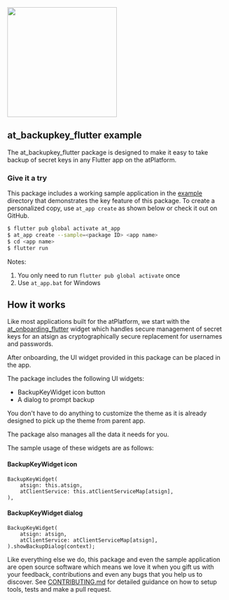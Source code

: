 <img width=250px src="https://atsign.dev/assets/img/atPlatform_logo_gray.svg?sanitize=true">

## at_backupkey_flutter example
The at_backupkey_flutter package is designed to make it easy to take backup of secret keys in any Flutter app on the atPlatform.

### Give it a try
This package includes a working sample application in the [example](https://github.com/atsign-foundation/at_widgets/tree/trunk/packages/at_backupkey_flutter/example) directory that demonstrates the key feature of this package. To create a personalized copy, use ```at_app create``` as shown below or check it out on GitHub.

```sh
$ flutter pub global activate at_app 
$ at_app create --sample=<package ID> <app name> 
$ cd <app name>
$ flutter run
```
Notes: 
1. You only need to run ```flutter pub global activate``` once
2. Use ```at_app.bat``` for Windows


## How it works

Like most applications built for the atPlatform, we start with the [at_onboarding_flutter](https://pub.dev/packages/at_onboarding_flutter) widget which handles secure management of secret keys for an atsign as cryptographically secure replacement for usernames and passwords.

After onboarding, the UI widget provided in this package can be placed in the app.

The package includes the following UI widgets:
- BackupKeyWidget icon button
- A dialog to prompt backup

You don't have to do anything to customize the theme as it is already designed to pick up the theme from parent app.

The package also manages all the data it needs for you.

The sample usage of these widgets are as follows:
#### BackupKeyWidget icon
```
BackupKeyWidget(
    atsign: this.atsign,
    atClientService: this.atClientServiceMap[atsign],
),                        
```

#### BackupKeyWidget dialog
```
BackupKeyWidget(
    atsign: atsign,
    atClientService: atClientServiceMap[atsign],
).showBackupDialog(context);
```


Like everything else we do, this package and even the sample application are open source software which means we love it when you gift us with your feedback, contributions and even any bugs that you help us to discover. See [CONTRIBUTING.md](https://github.com/atsign-foundation/at_widgets/blob/trunk/CONTRIBUTING.md) for detailed guidance on how to setup tools, tests and make a pull request.